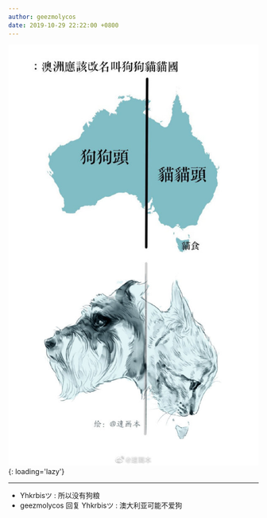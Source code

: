 ```yaml
---
author: geezmolycos
date: 2019-10-29 22:22:00 +0800
---
```


![](/assets/images/qq-zone/2019-10-29-australia.jpg){: loading='lazy'}

---

- Yhkrbisツ : 所以没有狗粮
- geezmolycos 回复 Yhkrbisツ : 澳大利亚可能不爱狗
